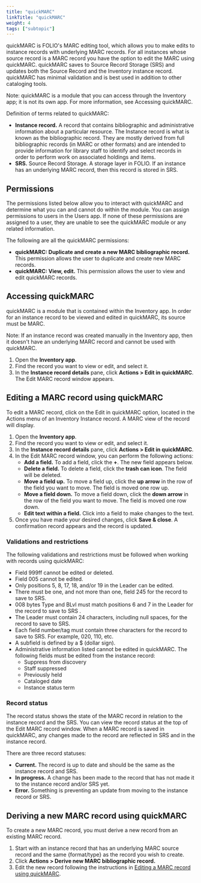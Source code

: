 ```yaml
---
title: "quickMARC"
linkTitle: "quickMARC"
weight: 4
tags: ["subtopic"]   
---
```


quickMARC is FOLIO's MARC editing tool, which allows you to make edits to instance records with underlying MARC records. For all instances whose source record is a MARC record you have the option to edit the MARC using quickMARC. quickMARC saves to Source Record Storage (SRS) and updates both the Source Record and the Inventory instance record. quickMARC has minimal validation and is best used in addition to other cataloging tools.

Note: quickMARC is a module that you can access through the Inventory app; it is not its own app. For more information, see Accessing quickMARC.

Definition of terms related to quickMARC:

-   **Instance record.** A record that contains bibliographic and administrative information about a particular resource. The Instance record is what is known as the bibliographic record. They are mostly derived from full bibliographic records (in MARC or other formats) and are intended to provide information for library staff to identify and select records in order to perform work on associated holdings and items. 
-   **SRS.** Source Record Storage. A storage layer in FOLIO. If an instance has an underlying MARC record, then this record is stored in SRS.

## Permissions

The permissions listed below allow you to interact with quickMARC and determine what you can and cannot do within the module. You can assign permissions to users in the Users app. If none of these permissions are assigned to a user, they are unable to see the quickMARC module or any related information.

The following are all the quickMARC permissions:

-   **quickMARC: Duplicate and create a new MARC bibliographic record.** This permission allows the user to duplicate and create new MARC records.
-   **quickMARC: View, edit.** This permission allows the user to view and edit quickMARC records.

## Accessing quickMARC

quickMARC is a module that is contained within the Inventory app. In order for an instance record to be viewed and edited in quickMARC, its source must be MARC. 

Note: If an instance record was created manually in the Inventory app, then it doesn't have an underlying MARC record and cannot be used with quickMARC.

1.  Open the **Inventory app**.
2.  Find the record you want to view or edit, and select it.
3.  In the **Instance record details** pane, click **Actions \> Edit in quickMARC**. The Edit MARC record window appears.

## Editing a MARC record using quickMARC

To edit a MARC record, click on the Edit in quickMARC option, located in the Actions menu of an Inventory Instance record. A MARC view of the record will display.

1.  Open the **Inventory app**.
2.  Find the record you want to view or edit, and select it.
3.  In the **Instance record details** pane, click **Actions \> Edit in quickMARC**.
4.  In the Edit MARC record window, you can perform the following actions:
    -   **Add a field.** To add a field, click the **+**. The new field appears below.
    -   **Delete a field.** To delete a field, click the **trash can icon**. The field will be deleted.
    -   **Move a field up.** To move a field up, click the **up arrow** in the row of the field you want to move. The field is moved one row up.
    -   **Move a field down.** To move a field down, click the **down arrow** in the row of the field you want to move. The field is moved one row down.
    -   **Edit text within a field.** Click into a field to make changes to the text.
5.  Once you have made your desired changes, click **Save & close**. A confirmation record appears and the record is updated.

### Validations and restrictions

The following validations and restrictions must be followed when working with records using quickMARC:

-   Field 999ff cannot be edited or deleted.
-   Field 005 cannot be edited.
-   Only positions 5, 8, 17, 18, and/or 19 in the Leader can be edited.
-   There must be one, and not more than one, field 245 for the record to save to SRS.
-   008 bytes Type and BLvl must match positions 6 and 7 in the Leader for the record to save to SRS .
-   The Leader must contain 24 characters, including null spaces, for the record to save to SRS.
-   Each field number/tag must contain three characters for the record to save to SRS. For example, 020, 110, etc.
-   A subfield is defined by a \$ (dollar sign).
-   Administrative information listed cannot be edited in quickMARC. The following fields must be edited from the instance record:
    -   Suppress from discovery
    -   Staff suppressed
    -   Previously held
    -   Cataloged date
    -   Instance status term

### Record status

The record status shows the state of the MARC record in relation to the instance record and the SRS. You can view the record status at the top of the Edit MARC record window. When a MARC record is saved in quickMARC, any changes made to the record are reflected in SRS and in the instance record.

There are three record statuses:

-   **Current.** The record is up to date and should be the same as the instance record and SRS.
-   **In progress.** A change has been made to the record that has not made it to the instance record and/or SRS yet.
-   **Error.** Something is preventing an update from moving to the instance record or SRS.

## Deriving a new MARC record using quickMARC

To create a new MARC record, you must derive a new record from an existing MARC record.

1.  Start with an instance record that has an underlying MARC source record and the same {format/type} as the record you wish to create.
2.  Click **Actions \> Derive new MARC bibliographic record.**
3.  Edit the new record following the instructions in [Editing a MARC record using quickMARC](#editing-a-marc-record-using-quickmarc).
